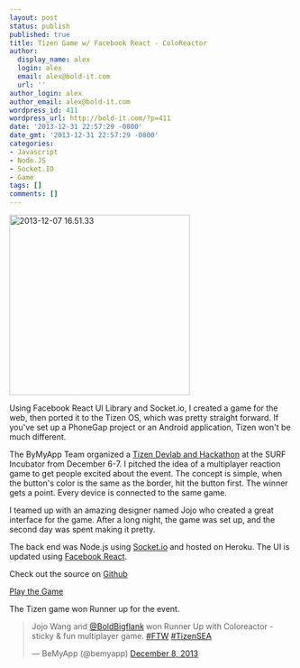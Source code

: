 ```yaml
---
layout: post
status: publish
published: true
title: Tizen Game w/ Facebook React - ColoReactor
author:
  display_name: alex
  login: alex
  email: alex@bold-it.com
  url: ''
author_login: alex
author_email: alex@bold-it.com
wordpress_id: 411
wordpress_url: http://bold-it.com/?p=411
date: '2013-12-31 22:57:29 -0800'
date_gmt: '2013-12-31 22:57:29 -0800'
categories:
- Javascript
- Node.JS
- Socket.IO
- Game
tags: []
comments: []
---
```

<p><a href="http://bold-it.com/wp-content/uploads/2013/12/2013-12-07-16.51.33.jpg"><img src="http://bold-it.com/wp-content/uploads/2013/12/2013-12-07-16.51.33.jpg" alt="2013-12-07 16.51.33" width=320px class="alignnone size-full wp-image-412" /></a></p>
<p>Using Facebook React UI Library and Socket.io, I created a game for the web, then ported it to the Tizen OS, which was pretty straight forward.  If you've set up a PhoneGap project or an Android application, Tizen won't be much different.</p>
<p>The ByMyApp Team organized a <a href="http://www.flickr.com/photos/bemyapp/sets/72157638454298046" title="Photos of the event" target="_blank">Tizen Devlab and Hackathon</a> at the SURF Incubator from December 6-7.  I pitched the idea of a multiplayer reaction game to get people excited about the event.  The concept is simple, when the button's color is the same as the border, hit the button first.  The winner gets a point.  Every device is connected to the same game.</p>
<p>I teamed up with an amazing designer named Jojo who created a great interface for the game.  After a long night, the game was set up, and the second day was spent making it pretty.</p>
<p>The back end was Node.js using <a href="http://socket.io/" target="_blank">Socket.io</a> and hosted on Heroku.  The UI is updated using <a href="http://facebook.github.io/react/" target="_blank">Facebook React</a>.</p>
<p>Check out the source on <a href="https://github.com/BoldBigflank/coloreact" title="ColoReact" target="_blank">Github</a></p>
<p><a href="http://coloreact.herokuapp.com" target="_blank">Play the Game</a></p>
<p>The Tizen game won Runner up for the event.</p>
<blockquote class="twitter-tweet" lang="en"><p>Jojo Wang and <a href="https://twitter.com/BoldBigflank">@BoldBigflank</a> won Runner Up with Coloreactor - sticky &amp; fun multiplayer game. <a href="https://twitter.com/search?q=%23FTW&amp;src=hash">#FTW</a> <a href="https://twitter.com/search?q=%23TizenSEA&amp;src=hash">#TizenSEA</a></p>
<p>&mdash; BeMyApp (@bemyapp) <a href="https://twitter.com/bemyapp/statuses/409569373456592897">December 8, 2013</a></p></blockquote>
<p><script async src="//platform.twitter.com/widgets.js" charset="utf-8"></script></p>
